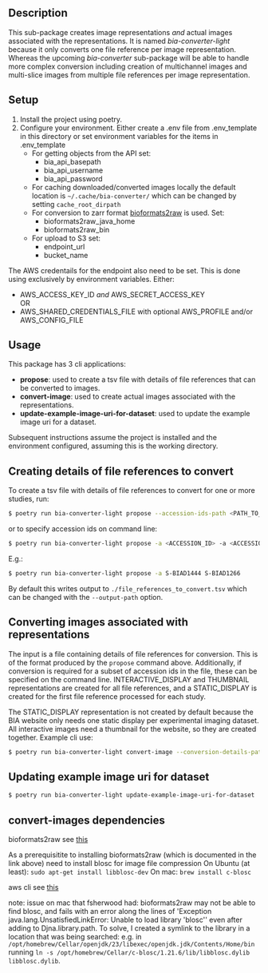 ## Description
This sub-package creates image representations *and* actual images associated with the representations. It is named *bia-converter-light* because it only converts one file reference per image representation. Whereas the upcoming *bia-converter* sub-package will be able to handle more complex conversion including creation of multichannel images and multi-slice images from multiple file references per image representation.

## Setup

1. Install the project using poetry.
2. Configure your environment. Either create a .env file from .env_template in this directory or set environment variables for the items in .env_template
    * For getting objects from the API set:
        - bia_api_basepath
        - bia_api_username
        - bia_api_password
    * For caching downloaded/converted images locally the default location is `~/.cache/bia-converter/` which can be changed by setting `cache_root_dirpath`
    * For conversion to zarr format [bioformats2raw](https://github.com/glencoesoftware/bioformats2raw) is used. Set:
        - bioformats2raw_java_home
        - bioformats2raw_bin
    * For upload to S3 set:
        - endpoint_url
        - bucket_name

The AWS credentails for the endpoint also need to be set. This is done using exclusively by environment variables. Either:
* AWS_ACCESS_KEY_ID *and* AWS_SECRET_ACCESS_KEY
<br>OR
* AWS_SHARED_CREDENTIALS_FILE with optional AWS_PROFILE and/or AWS_CONFIG_FILE

## Usage
This package has 3 cli applications:
 * **propose**: used to create a tsv file with details of file references that can be converted to images.
 * **convert-image**: used to create actual images associated with the representations.
 * **update-example-image-uri-for-dataset**: used to update the example image uri for a dataset.

Subsequent instructions assume the project is installed and the environment configured, assuming this is the working directory.

## Creating details of file references to convert
To create a tsv file with details of file references to convert for one or more studies, run:
``` sh
$ poetry run bia-converter-light propose --accession-ids-path <PATH_TO_FILE_CONTAINING_ACCESSION_IDS_ONE_PER_LINE>
```
or to specify accession ids on command line:
``` sh
$ poetry run bia-converter-light propose -a <ACCESSION_ID> -a <ACCESSION_ID>
```
E.g.:
```sh
$ poetry run bia-converter-light propose -a S-BIAD1444 S-BIAD1266
```
By default this writes output to `./file_references_to_convert.tsv` which can be changed with the `--output-path` option.


## Converting images associated with representations
The input is a file containing details of file references for conversion. This is of the format produced by the `propose` command above. Additionally, if conversion is required for a subset of accession ids in the file, these can be specified on the command line. INTERACTIVE_DISPLAY and THUMBNAIL representations are created for all file references, and a STATIC_DISPLAY is created for the first file reference processed for each study.

The STATIC_DISPLAY representation is not created by default because the BIA website only needs one static display per experimental imaging dataset. All interactive images need a thumbnail for the website, so they are created together.
Example cli use:
```sh
$ poetry run bia-converter-light convert-image --conversion-details-path <PATH_TO_TSV_WITH_DETAILS_NEEDED_FOR_CONVERSION>
```

## Updating example image uri for dataset
```sh
$ poetry run bia-converter-light update-example-image-uri-for-dataset  <UUID_OF_STATIC_DISPLAY_REPRESENTATION>
```



## convert-images dependencies

bioformats2raw see [this](https://github.com/glencoesoftware/bioformats2raw)

As a prerequisitite to installing bioformats2raw (which is documented in the link above) need to install blosc for image file compression
On Ubuntu (at least): `sudo apt-get install libblosc-dev`
On mac: `brew install c-blosc`

aws cli see [this](https://aws.amazon.com/cli/)

note: issue on mac that fsherwood had: bioformats2raw may not be able to find blosc, and fails with an error along the lines of 'Exception java.lang.UnsatisfiedLinkError: Unable to load library 'blosc'' even after adding to Djna.library.path. To solve, I created a symlink to the library in a location that was being searched: e.g. in `/opt/homebrew/Cellar/openjdk/23/libexec/openjdk.jdk/Contents/Home/bin` running `ln -s /opt/homebrew/Cellar/c-blosc/1.21.6/lib/libblosc.dylib libblosc.dylib`.
